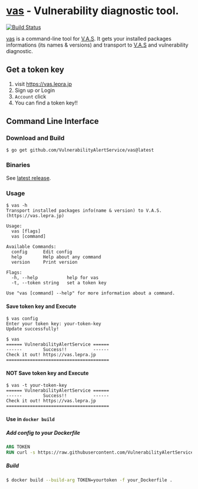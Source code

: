 # [vas] - Vulnerability diagnostic tool.

[![Build Status](https://travis-ci.org/VulnerabilityAlertService/vas.svg?branch=master)](https://travis-ci.org/VulnerabilityAlertService/vas)

[vas] is a command-line tool for [V.A.S].
It gets your installed packages informations (its names & versions) and transport to [V.A.S] and vulnerability diagnostic.

## Get a token key

1. visit https://vas.lepra.jp
2. Sign up or Login
3. `Account` click
4. You can find a token key!!

## Command Line Interface

### Download and Build

```
$ go get github.com/VulnerabilityAlertService/vas@latest
```

### Binaries

See [latest release](https://github.com/VulnerabilityAlertService/vas/releases/latest).

### Usage

```
$ vas -h
Transport installed packages info(name & version) to V.A.S.(https://vas.lepra.jp)

Usage:
  vas [flags]
  vas [command]

Available Commands:
  config      Edit config
  help        Help about any command
  version     Print version

Flags:
  -h, --help           help for vas
  -t, --token string   set a token key

Use "vas [command] --help" for more information about a command.
```

#### Save token key and Execute

```
$ vas config
Enter your token key: your-token-key
Update successfully!

$ vas
====== VulnerabilityAlertService ======
------        Success!!          ------
Check it out! https://vas.lepra.jp
=======================================
```

#### NOT Save token key and Execute

```
$ vas -t your-token-key
====== VulnerabilityAlertService ======
------        Success!!          ------
Check it out! https://vas.lepra.jp
=======================================
```

#### Use in `docker build`

##### Add config to your Dockerfile

```dockerfile
ARG TOKEN
RUN curl -s https://raw.githubusercontent.com/VulnerabilityAlertService/vas/master/executer.sh | sh
```

##### Build

```sh
$ docker build --build-arg TOKEN=yourtoken -f your_Dockerfile .
```

[vas]: https://github.com/VulnerabilityAlertService/vas "VulnerabilityAlertService/vas: vas - Vulnerability diagnostic tool"
[V.A.S]: https://vas.lepra.jp "Vulnerability Alert Service"